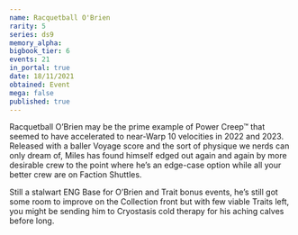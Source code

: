 ```yaml
---
name: Racquetball O'Brien
rarity: 5
series: ds9
memory_alpha:
bigbook_tier: 6
events: 21
in_portal: true
date: 18/11/2021
obtained: Event
mega: false
published: true
---
```


Racquetball O’Brien may be the prime example of Power Creep™ that seemed to have accelerated to near-Warp 10 velocities in 2022 and 2023. Released with a baller Voyage score and the sort of physique we nerds can only dream of, Miles has found himself edged out again and again by more desirable crew to the point where he’s an edge-case option while all your better crew are on Faction Shuttles. 

Still a stalwart ENG Base for O’Brien and Trait bonus events, he’s still got some room to improve on the Collection front but with few viable Traits left, you might be sending him to Cryostasis cold therapy for his aching calves before long.
